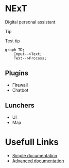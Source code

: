 # NExT
Digital personal assistant

> [!Tip]
> Test tip

```mermaid
graph TD;
    Input-->Text;
    Text-->Process;
```

## Plugins
  - Firewall
  - Chatbot

## Lunchers
  - UI
  - Map

# Usefull Links
- [Simple documentation](https://docs.github.com/en/get-started/writing-on-github/getting-started-with-writing-and-formatting-on-github/basic-writing-and-formatting-syntax)
- [Advanced documentation](https://docs.github.com/en/get-started/writing-on-github/working-with-advanced-formatting/organizing-information-with-tables)
